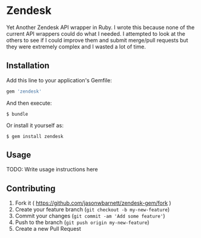 # Zendesk

Yet Another Zendesk API wrapper in Ruby. I wrote this because none of the current API wrappers
could do what I needed. I attempted to look at the others to see if I could improve them and
submit merge/pull requests but they were extremely complex and I wasted a lot of time.

## Installation

Add this line to your application's Gemfile:

```ruby
gem 'zendesk'
```

And then execute:

    $ bundle

Or install it yourself as:

    $ gem install zendesk

## Usage

TODO: Write usage instructions here

## Contributing

1. Fork it ( https://github.com/jasonwbarnett/zendesk-gem/fork )
2. Create your feature branch (`git checkout -b my-new-feature`)
3. Commit your changes (`git commit -am 'Add some feature'`)
4. Push to the branch (`git push origin my-new-feature`)
5. Create a new Pull Request
